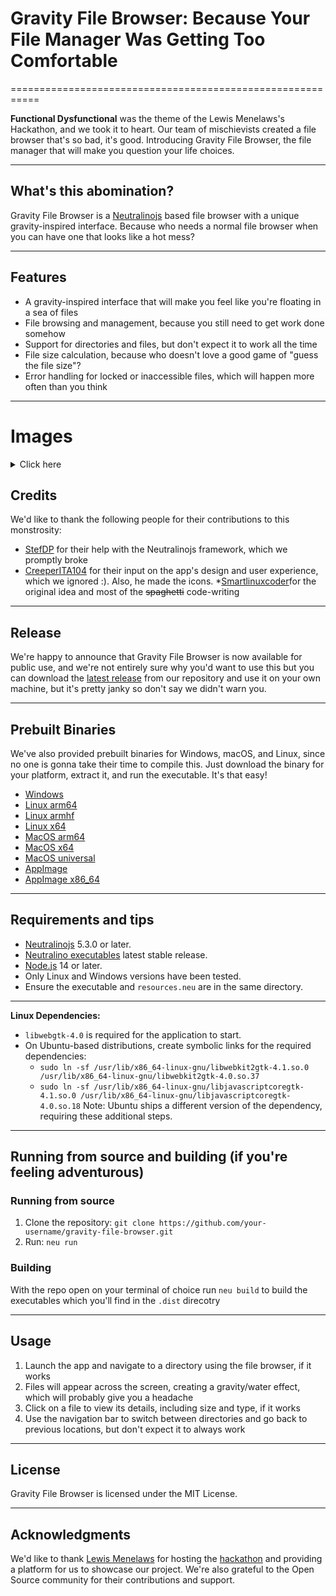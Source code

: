 # Gravity File Browser: Because Your File Manager Was Getting Too Comfortable

===========================================================

**Functional Dysfunctional** was the theme of the Lewis Menelaws's Hackathon, and we took it to heart. Our team of mischievists created a file browser that's so bad, it's good. Introducing Gravity File Browser, the file manager that will make you question your life choices.

------------

## What's this abomination?

Gravity File Browser is a [Neutralinojs](https://neutralino.js.org/) based file browser with a unique gravity-inspired interface. Because who needs a normal file browser when you can have one that looks like a hot mess?

------------

## Features

* A gravity-inspired interface that will make you feel like you're floating in a sea of files
* File browsing and management, because you still need to get work done somehow
* Support for directories and files, but don't expect it to work all the time
* File size calculation, because who doesn't love a good game of "guess the file size"?
* Error handling for locked or inaccessible files, which will happen more often than you think

--------

# Images

<details>
	<summary>Click here</summary>

![image](https://github.com/user-attachments/assets/51aee534-3305-4922-99b5-364a3ac3edda)
![image](https://github.com/user-attachments/assets/b3994ff4-a6e4-41c2-878c-695594fc6092)
![image](https://github.com/user-attachments/assets/d586e2b2-2f92-476b-b91c-8ddac34dfcee)
</details>

## Credits

We'd like to thank the following people for their contributions to this monstrosity:

* [StefDP](https://github.com/stef-00012/) for their help with the Neutralinojs framework, which we promptly broke
* [CreeperITA104](https://github.com/creeperita09/) for their input on the app's design and user experience, which we ignored :). Also, he made the icons.
*[Smartlinuxcoder](https://github.com/smartlinuxcoder/)for the original idea and most of the ~~spaghetti~~ code-writing
--------

## Release

We're happy to announce that Gravity File Browser is now available for public use, and we're not entirely sure why you'd want to use this but you can download the [latest release](https://github.com/Hackathonification-enforcement-unit/ClearFile-file-explorer/releases) from our repository and use it on your own machine, but it's pretty janky so don't say we didn't warn you.

-------------------

## Prebuilt Binaries

We've also provided prebuilt binaries for Windows, macOS, and Linux, since no one is gonna take their time to compile this. Just download the binary for your platform, extract it, and run the executable. It's that easy!

* [Windows](https://github.com/Hackathonification-enforcement-unit/ClearFile-file-explorer/releases/latest/download/ClearFile.file.explorer-win_x64.zip)
* [Linux arm64](https://github.com/Hackathonification-enforcement-unit/ClearFile-file-explorer/releases/latest/download/ClearFile.file.explorer-linux_arm64.zip)
* [Linux armhf](https://github.com/Hackathonification-enforcement-unit/ClearFile-file-explorer/releases/latest/download/ClearFile.file.explorer-linux_armhf.zip)
* [Linux x64](https://github.com/Hackathonification-enforcement-unit/ClearFile-file-explorer/releases/latest/download/ClearFile.file.explorer-linux_x64.zip)
* [MacOS arm64](https://github.com/Hackathonification-enforcement-unit/ClearFile-file-explorer/releases/latest/download/ClearFile.file.explorer-mac_arm64.zip)
* [MacOS x64](https://github.com/Hackathonification-enforcement-unit/ClearFile-file-explorer/releases/latest/download/ClearFile.file.explorer-mac_x64.zip)
* [MacOS universal](https://github.com/Hackathonification-enforcement-unit/ClearFile-file-explorer/releases/latest/download/ClearFile.file.explorer-mac_universal.zip)
* [AppImage](https://github.com/Hackathonification-enforcement-unit/ClearFile-file-explorer/releases/latest/download/ClearFileExplorer.AppImage)
* [AppImage x86_64](https://github.com/Hackathonification-enforcement-unit/ClearFile-file-explorer/releases/latest/download/ClearFile_file_explorer-x86_64.AppImage)

---------------

## Requirements and tips

* [Neutralinojs](https://neutralino.js.org/) 5.3.0 or later.
* [Neutralino executables](https://github.com/neutralinojs/neutralinojs/releases) latest stable release.
* [Node.js](https://nodejs.org) 14 or later.
* Only Linux and Windows versions have been tested.
* Ensure the executable and `resources.neu` are in the same directory.

---------------

**Linux Dependencies:**

* `libwebgtk-4.0` is required for the application to start.
* On Ubuntu-based distributions, create symbolic links for the required dependencies:
 	* `sudo ln -sf /usr/lib/x86_64-linux-gnu/libwebkit2gtk-4.1.so.0 /usr/lib/x86_64-linux-gnu/libwebkit2gtk-4.0.so.37`
 	* `sudo ln -sf /usr/lib/x86_64-linux-gnu/libjavascriptcoregtk-4.1.so.0 /usr/lib/x86_64-linux-gnu/libjavascriptcoregtk-4.0.so.18`
 Note: Ubuntu ships a different version of the dependency, requiring these additional steps.

---------------

## Running from source and building (if you're feeling adventurous)

### Running from source
1. Clone the repository: `git clone https://github.com/your-username/gravity-file-browser.git`
2. Run: `neu run`
      
### Building
With the repo open on your terminal of choice run `neu build` to build the executables which you'll find in the `.dist` direcotry

---------------

## Usage

1. Launch the app and navigate to a directory using the file browser, if it works
2. Files will appear across the screen, creating a gravity/water effect, which will probably give you a headache
3. Click on a file to view its details, including size and type, if it works
4. Use the navigation bar to switch between directories and go back to previous locations, but don't expect it to always work

---------------

## License

Gravity File Browser is licensed under the MIT License.

---------------

## Acknowledgments

We'd like to thank [Lewis Menelaws](https://www.youtube.com/@CodingwithLewis) for hosting the [hackathon](https://hackathon.lewismenelaws.com/) and providing a platform for us to showcase our project. We're also grateful to the Open Source community for their contributions and support.
